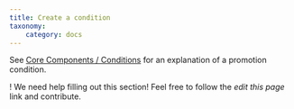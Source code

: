 ```yaml
---
title: Create a condition
taxonomy:
    category: docs
---
```


See [Core Components / Conditions](https://docs.drupalcommerce.org/commerce2/developer-guide/core/conditions)
for an explanation of a promotion condition.

! We need help filling out this section! Feel free to follow the *edit this page* link and contribute.
